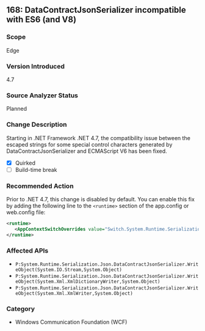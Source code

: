 ## 168: DataContractJsonSerializer incompatible with ES6 (and V8)

### Scope
Edge

### Version Introduced
4.7

### Source Analyzer Status
Planned

### Change Description
Starting in .NET Framework .NET 4.7, the compatibility issue between the escaped strings for some special control characters generated by DataContractJsonSerializer and ECMAScript V6 has been fixed. 

- [x] Quirked
- [ ] Build-time break

### Recommended Action
Prior to .NET 4.7, this change is disabled by default. You can enable this fix by adding the following line to the `<runtime>` section of the app.config or web.config file:

   ```xml
   <runtime>
      <AppContextSwitchOverrides value="Switch.System.Runtime.Serialization.DoNotUseECMAScriptV6EscapeControlCharacter=false" />
   </runtime>
   ```   


### Affected APIs
* `P:System.Runtime.Serialization.Json.DataContractJsonSerializer.WriteObject(System.IO.Stream,System.Object)`
* `P:System.Runtime.Serialization.Json.DataContractJsonSerializer.WriteObject(System.Xml.XmlDictionaryWriter,System.Object)`
* `P:System.Runtime.Serialization.Json.DataContractJsonSerializer.WriteObject(System.Xml.XmlWriter,System.Object)`


### Category
* Windows Communication Foundation (WCF)